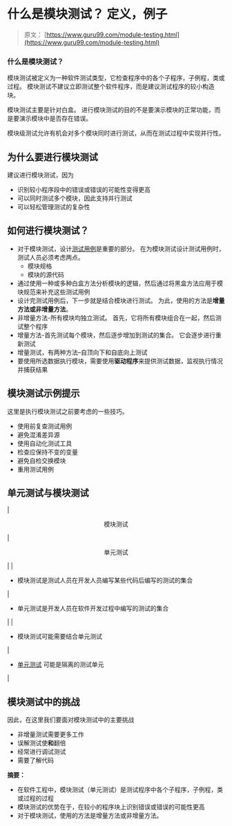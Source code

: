 # 什么是模块测试？ 定义，例子

> 原文： [https://www.guru99.com/module-testing.html](https://www.guru99.com/module-testing.html)

### 什么是模块测试？

模块测试被定义​​为一种软件测试类型，它检查程序中的各个子程序，子例程，类或过程。 模块测试不建议立即测试整个软件程序，而是建议测试程序的较小构造块。

模块测试主要是针对白盒。 进行模块测试的目的不是要演示模块的正常功能，而是要演示模块中是否存在错误。

模块级测试允许有机会对多个模块同时进行测试，从而在测试过程中实现并行性。

## 为什么要进行模块测试

建议进行模块测试，因为

*   识别较小程序段中的错误或错误的可能性变得更高
*   可以同时测试多个模块，因此支持并行测试
*   可以轻松管理测试的复杂性

## 如何进行模块测试？

*   对于模块测试，设计[测试用例](/test-case.html)是重要的部分。 在为模块测试设计测试用例时，测试人员必须考虑两点。
    *   模块规格
    *   模块的源代码
*   通过使用一种或多种白盒方法分析模块的逻辑，然后通过将黑盒方法应用于模块规范来补充这些测试用例
*   设计完测试用例后，下一步就是结合模块进行测试。 为此，使用的方法是**增量方法或非增量方法**。
*   非增量方法-所有模块均独立测试。 首先，它将所有模块组合在一起，然后测试整个程序
*   增量方法-首先测试每个模块，然后逐步增加到测试的集合。 它会逐步进行重新测试
*   增量测试，有两种方法–自顶向下和自底向上测试
*   要使用所选数据执行模块，需要使用**驱动程序**来提供测试数据，监视执行情况并捕获结果

## 模块测试示例提示

这里是执行模块测试之前要考虑的一些技巧。

*   使用前复查测试用例
*   避免混淆差异源
*   使用自动化测试工具
*   检查应保持不变的变量
*   避免自检交换模块
*   重用测试用例

## 单元测试与模块测试

| 

<center>模块测试</center>

 | 

<center>单元测试</center>

 |
| 

*   模块测试是测试人员在开发人员编写某些代码后编写的测试的集合

 | 

*   单元测试是开发人员在软件开发过程中编写的测试的集合

 |
| 

*   模块测试可能需要结合单元测试

 | 

*   [单元测试](/unit-testing-guide.html) 可能是隔离的测试单元

 |

## 模块测试中的挑战

因此，在这里我们要面对模块测试中的主要挑战

*   非增量测试需要更多工作
*   误解测试使**和**翻倍
*   经常进行调试测试
*   需要了解代码

**摘要：**

*   在软件工程中，模块测试（单元测试）是测试程序中各个子程序，子例程，类或过程的过程
*   模块测试的优势在于，在较小的程序块上识别错误或错误的可能性更高
*   对于模块测试，使用的方法是增量方法或非增量方法。